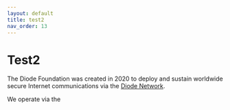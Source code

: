```yaml
---
layout: default
title: test2
nav_order: 13
---
```


# Test2


The Diode Foundation was created in 2020 to deploy and sustain worldwide secure Internet communications via the [Diode Network](/docs/diode_network.html).

We operate via the
